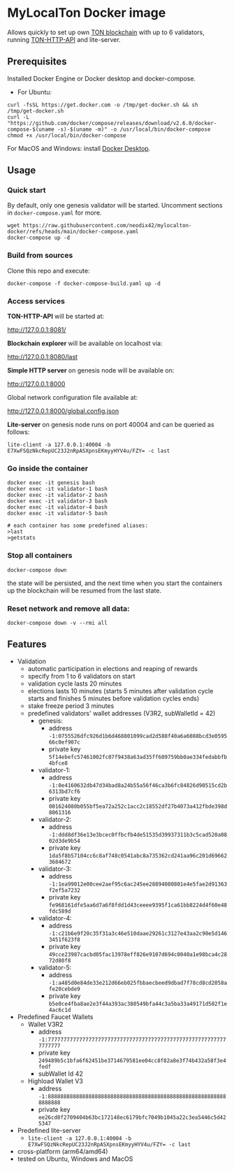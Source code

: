 # MyLocalTon Docker image

Allows quickly to set up own [TON blockchain](https://github.com/ton-blockchain/ton) with up to 6 validators, running [TON-HTTP-API](https://github.com/toncenter/ton-http-api) and lite-server.

## Prerequisites

Installed Docker Engine or Docker desktop and docker-compose.

- For Ubuntu:
``` 
curl -fsSL https://get.docker.com -o /tmp/get-docker.sh && sh /tmp/get-docker.sh
curl -L "https://github.com/docker/compose/releases/download/v2.6.0/docker-compose-$(uname -s)-$(uname -m)" -o /usr/local/bin/docker-compose
chmod +x /usr/local/bin/docker-compose
```
 For MacOS and Windows: install [Docker Desktop](https://www.docker.com/products/docker-desktop/).

## Usage

### Quick start

By default, only one genesis validator will be started. Uncomment sections in ```docker-compose.yaml``` for more.

```
wget https://raw.githubusercontent.com/neodix42/mylocalton-docker/refs/heads/main/docker-compose.yaml
docker-compose up -d
```

### Build from sources

Clone this repo and execute:

```docker-compose -f docker-compose-build.yaml up -d```

### Access services

**TON-HTTP-API** will be started at:

http://127.0.0.1:8081/

**Blockchain explorer** will be available on localhost via:

http://127.0.0.1:8080/last

**Simple HTTP server** on genesis node will be available on: 

http://127.0.0.1:8000

Global network configuration file available at:

http://127.0.0.1:8000/global.config.json

**Lite-server** on genesis node runs on port 40004 and can be queried as follows:

```lite-client -a 127.0.0.1:40004 -b E7XwFSQzNkcRepUC23J2nRpASXpnsEKmyyHYV4u/FZY= -c last```

### Go inside the container

```
docker exec -it genesis bash
docker exec -it validator-1 bash
docker exec -it validator-2 bash
docker exec -it validator-3 bash
docker exec -it validator-4 bash
docker exec -it validator-5 bash

# each container has some predefined aliases:
>last
>getstats
```

### Stop all containers

```docker-compose down```

the state will be persisted, and the next time when you start the containers up the blockchain will be resumed from the last state.

### Reset network and remove all data:

```docker-compose down -v --rmi all```

## Features

* Validation
  * automatic participation in elections and reaping of rewards  
  * specify from 1 to 6 validators on start
  * validation cycle lasts 20 minutes
  * elections lasts 10 minutes (starts 5 minutes after validation cycle starts and finishes 5 minutes before validation cycles ends)
  * stake freeze period 3 minutes
  * predefined validators' wallet addresses (V3R2, subWalletId = 42)
    * genesis: 
      * address ```-1:0755526dfc926d1b6d468801099cad2d588f40a6a6088bcd3e059566c0ef907c```
      * private key ```5f14ebefc57461002fc07f9438a63ad35ff609759bb0ae334fedabbfb4bfce8```
    * validator-1: 
      * address ```-1:0e4160632db47d34bad8a24b55a56f46ca3b6fc84826d90515cd2b6313bd7cf6```
      * private key  ```001624080b055bf5ea72a252c1acc2c18552df27b4073a412fbde398d8061316```
    * validator-2: 
      * address ```-1:ddd8df36e13e3bcec0ffbcfb4de51535d39937311b3c5cad520a0802d3de9b54```
      * private key ```1da5f8b57104cc6c8af748c0541abc8a735362cd241aa96c201d696623684672```
    * validator-3:
      * address ```-1:1ea99012e00cee2aef95c6ac245ee28894080801e4e5fae2d91363f2ef5a7232```
      * private key ```fe968161dfe5aa6d7a6f8fdd1d43ceeee9395f1ca61bb8224d4f60e48fdc589d```
    * validator-4:
      * address ```-1:c21b6e9f20c35f31a3c46e510daae29261c3127e43aa2c90e5d1463451f623f8```
      * private key ```49cce23987cacbd05fac13978eff826e9107d694c0040a1e98bca4c2872d80f8```
    * validator-5:
      * address ```-1:a485d0e84de33e212d66eb025fbbaecbeed9dbad7f78cd8cd2058afe20cebde9```
      * private key ```b5e0ce4fba8ae2e3f44a393ac380549bfa44c3a5ba33a49171d502f1e4ac6c1d```
* Predefined Faucet Wallets
  * Wallet V3R2
    * address ```-1:7777777777777777777777777777777777777777777777777777777777777777```
    * private key ```249489b5c1bfa6f62451be3714679581ee04cc8f82a8e3f74b432a58f3e4fedf```
    * subWallet Id 42
  * Highload Wallet V3
    * address ```-1:8888888888888888888888888888888888888888888888888888888888888888```
    * private key ```ee26cd8f2709404b63bc172148ec6179bfc7049b1045a22c3ea5446c5d425347```   
* Predefined lite-server
  * ```lite-client -a 127.0.0.1:40004 -b E7XwFSQzNkcRepUC23J2nRpASXpnsEKmyyHYV4u/FZY= -c last```
* cross-platform (arm64/amd64)
* tested on Ubuntu, Windows and MacOS